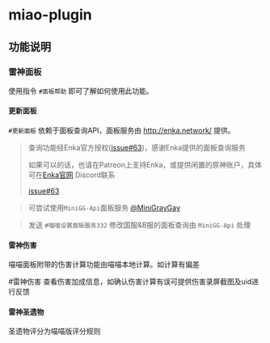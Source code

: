 # miao-plugin
## 功能说明

### 雷神面板

使用指令 `#面板帮助` 即可了解如何使用此功能。

#### 更新面板

`#更新面板` 依赖于面板查询API，面板服务由 http://enka.network/ 提供。

> 查询功能经Enka官方授权([issue#63](https://github.com/yoimiya-kokomi/miao-plugin/issues/63#issuecomment-1199348789))，感谢Enka提供的面板查询服务
>
> 如果可以的话，也请在Patreon上支持Enka，或提供闲置的原神账户，具体可在[Enka官网](http://enka.network/) Discord联系
>
> [issue#63](https://github.com/yoimiya-kokomi/miao-plugin/issues/63#issuecomment-1199734496)

> 可尝试使用`MiniGG-Api`面板服务 [@MiniGrayGay](https://github.com/MiniGrayGay)

> 发送 `#喵喵设置面板服务332` 修改国服&B服的面板查询由 `MiniGG-Api` 处理

#### 雷神伤害

喵喵面板附带的伤害计算功能由喵喵本地计算。如计算有偏差 

#雷神伤害 查看伤害加成信息，如确认伤害计算有误可提供伤害录屏截图及uid进行反馈

#### 雷神圣遗物

圣遗物评分为喵喵版评分规则

